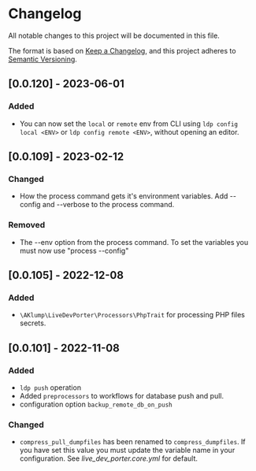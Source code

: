 <!--
id: changelog
tags: ''
-->

# Changelog

All notable changes to this project will be documented in this file.

The format is based on [Keep a Changelog](https://keepachangelog.com/en/1.0.0/), and this project adheres to [Semantic Versioning](https://semver.org/spec/v2.0.0.html).

## [0.0.120] - 2023-06-01

### Added

- You can now set the `local` or `remote` env from CLI using `ldp config local <ENV>` or `ldp config remote <ENV>`, without opening an editor.

## [0.0.109] - 2023-02-12

### Changed

- How the process command gets it's environment variables. Add --config and --verbose to the process command.

### Removed

- The --env option from the process command. To set the variables you must now use "process --config"

## [0.0.105] - 2022-12-08

### Added

- `\AKlump\LiveDevPorter\Processors\PhpTrait` for processing PHP files secrets.

## [0.0.101] - 2022-11-08

### Added

- `ldp push` operation
- Added `preprocessors` to workflows for database push and pull.
- configuration option `backup_remote_db_on_push`

### Changed

- `compress_pull_dumpfiles` has been renamed to `compress_dumpfiles`. If you have set this value you must update the variable name in your configuration. See _live_dev_porter.core.yml_ for default.
